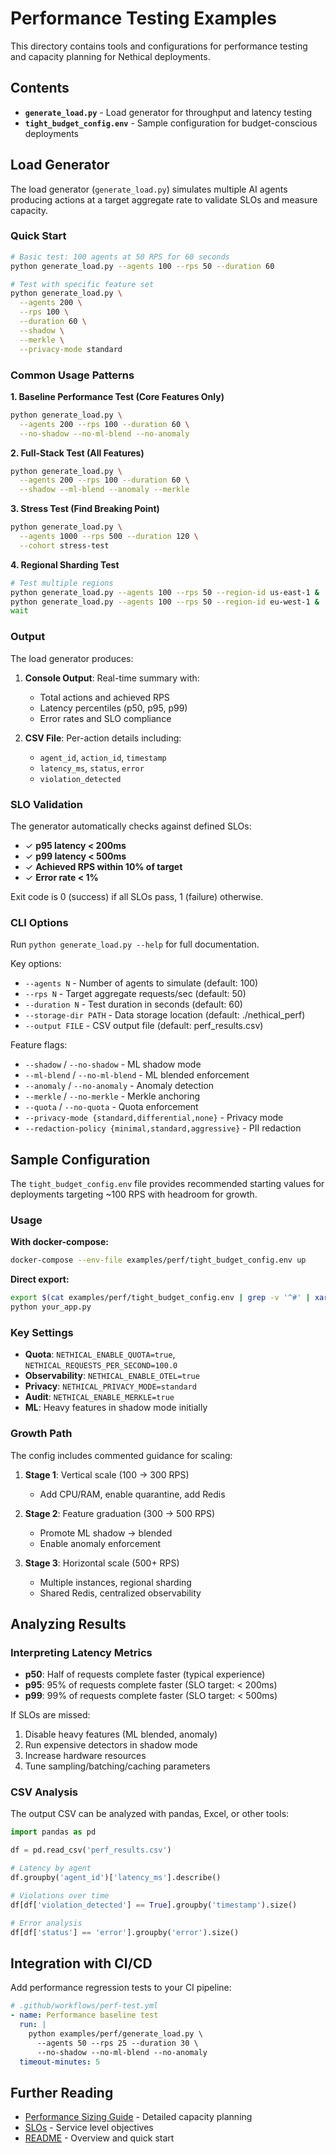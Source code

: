 # Performance Testing Examples

This directory contains tools and configurations for performance testing and capacity planning for Nethical deployments.

## Contents

- **`generate_load.py`** - Load generator for throughput and latency testing
- **`tight_budget_config.env`** - Sample configuration for budget-conscious deployments

## Load Generator

The load generator (`generate_load.py`) simulates multiple AI agents producing actions at a target aggregate rate to validate SLOs and measure capacity.

### Quick Start

```bash
# Basic test: 100 agents at 50 RPS for 60 seconds
python generate_load.py --agents 100 --rps 50 --duration 60

# Test with specific feature set
python generate_load.py \
  --agents 200 \
  --rps 100 \
  --duration 60 \
  --shadow \
  --merkle \
  --privacy-mode standard
```

### Common Usage Patterns

**1. Baseline Performance Test (Core Features Only)**
```bash
python generate_load.py \
  --agents 200 --rps 100 --duration 60 \
  --no-shadow --no-ml-blend --no-anomaly
```

**2. Full-Stack Test (All Features)**
```bash
python generate_load.py \
  --agents 200 --rps 100 --duration 60 \
  --shadow --ml-blend --anomaly --merkle
```

**3. Stress Test (Find Breaking Point)**
```bash
python generate_load.py \
  --agents 1000 --rps 500 --duration 120 \
  --cohort stress-test
```

**4. Regional Sharding Test**
```bash
# Test multiple regions
python generate_load.py --agents 100 --rps 50 --region-id us-east-1 &
python generate_load.py --agents 100 --rps 50 --region-id eu-west-1 &
wait
```

### Output

The load generator produces:

1. **Console Output**: Real-time summary with:
   - Total actions and achieved RPS
   - Latency percentiles (p50, p95, p99)
   - Error rates and SLO compliance

2. **CSV File**: Per-action details including:
   - `agent_id`, `action_id`, `timestamp`
   - `latency_ms`, `status`, `error`
   - `violation_detected`

### SLO Validation

The generator automatically checks against defined SLOs:
- ✓ **p95 latency < 200ms**
- ✓ **p99 latency < 500ms**
- ✓ **Achieved RPS within 10% of target**
- ✓ **Error rate < 1%**

Exit code is 0 (success) if all SLOs pass, 1 (failure) otherwise.

### CLI Options

Run `python generate_load.py --help` for full documentation.

Key options:
- `--agents N` - Number of agents to simulate (default: 100)
- `--rps N` - Target aggregate requests/sec (default: 50)
- `--duration N` - Test duration in seconds (default: 60)
- `--storage-dir PATH` - Data storage location (default: ./nethical_perf)
- `--output FILE` - CSV output file (default: perf_results.csv)

Feature flags:
- `--shadow` / `--no-shadow` - ML shadow mode
- `--ml-blend` / `--no-ml-blend` - ML blended enforcement
- `--anomaly` / `--no-anomaly` - Anomaly detection
- `--merkle` / `--no-merkle` - Merkle anchoring
- `--quota` / `--no-quota` - Quota enforcement
- `--privacy-mode {standard,differential,none}` - Privacy mode
- `--redaction-policy {minimal,standard,aggressive}` - PII redaction

## Sample Configuration

The `tight_budget_config.env` file provides recommended starting values for deployments targeting ~100 RPS with headroom for growth.

### Usage

**With docker-compose:**
```bash
docker-compose --env-file examples/perf/tight_budget_config.env up
```

**Direct export:**
```bash
export $(cat examples/perf/tight_budget_config.env | grep -v '^#' | xargs)
python your_app.py
```

### Key Settings

- **Quota**: `NETHICAL_ENABLE_QUOTA=true`, `NETHICAL_REQUESTS_PER_SECOND=100.0`
- **Observability**: `NETHICAL_ENABLE_OTEL=true`
- **Privacy**: `NETHICAL_PRIVACY_MODE=standard`
- **Audit**: `NETHICAL_ENABLE_MERKLE=true`
- **ML**: Heavy features in shadow mode initially

### Growth Path

The config includes commented guidance for scaling:

1. **Stage 1**: Vertical scale (100 → 300 RPS)
   - Add CPU/RAM, enable quarantine, add Redis

2. **Stage 2**: Feature graduation (300 → 500 RPS)
   - Promote ML shadow → blended
   - Enable anomaly enforcement

3. **Stage 3**: Horizontal scale (500+ RPS)
   - Multiple instances, regional sharding
   - Shared Redis, centralized observability

## Analyzing Results

### Interpreting Latency Metrics

- **p50**: Half of requests complete faster (typical experience)
- **p95**: 95% of requests complete faster (SLO target: < 200ms)
- **p99**: 99% of requests complete faster (SLO target: < 500ms)

If SLOs are missed:
1. Disable heavy features (ML blended, anomaly)
2. Run expensive detectors in shadow mode
3. Increase hardware resources
4. Tune sampling/batching/caching parameters

### CSV Analysis

The output CSV can be analyzed with pandas, Excel, or other tools:

```python
import pandas as pd

df = pd.read_csv('perf_results.csv')

# Latency by agent
df.groupby('agent_id')['latency_ms'].describe()

# Violations over time
df[df['violation_detected'] == True].groupby('timestamp').size()

# Error analysis
df[df['status'] == 'error'].groupby('error').size()
```

## Integration with CI/CD

Add performance regression tests to your CI pipeline:

```yaml
# .github/workflows/perf-test.yml
- name: Performance baseline test
  run: |
    python examples/perf/generate_load.py \
      --agents 50 --rps 25 --duration 30 \
      --no-shadow --no-ml-blend --no-anomaly
  timeout-minutes: 5
```

## Further Reading

- [Performance Sizing Guide](../../docs/ops/PERFORMANCE_SIZING.md) - Detailed capacity planning
- [SLOs](../../docs/ops/SLOs.md) - Service level objectives
- [README](../../README.md#-performance--sizing) - Overview and quick start
